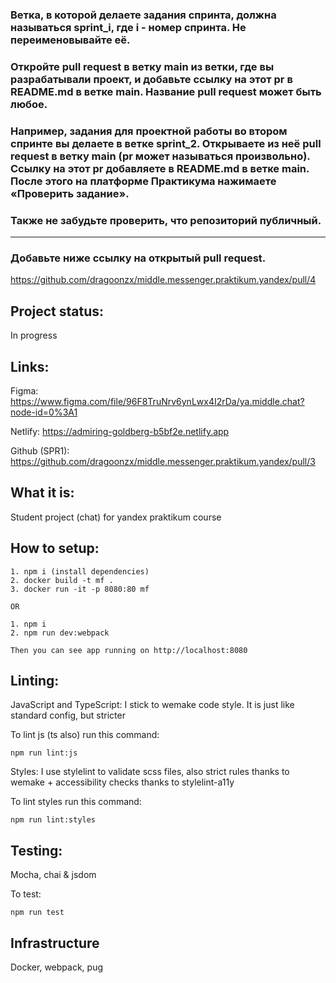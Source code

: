 ### Ветка, в которой делаете задания спринта, должна называться sprint_i, где i - номер спринта. Не переименовывайте её.

### Откройте pull request в ветку main из ветки, где вы разрабатывали проект, и добавьте ссылку на этот pr в README.md в ветке main. Название pull request может быть любое.

### Например, задания для проектной работы во втором спринте вы делаете в ветке sprint_2. Открываете из неё pull request в ветку main (pr может называться произвольно). Ссылку на этот pr добавляете в README.md в ветке main. После этого на платформе Практикума нажимаете «Проверить задание».

### Также не забудьте проверить, что репозиторий публичный.
---

### Добавьте ниже ссылку на открытый pull request.
https://github.com/dragoonzx/middle.messenger.praktikum.yandex/pull/4

## Project status:
In progress

## Links:
Figma: https://www.figma.com/file/96F8TruNrv6ynLwx4I2rDa/ya.middle.chat?node-id=0%3A1

Netlify: https://admiring-goldberg-b5bf2e.netlify.app

Github (SPR1): https://github.com/dragoonzx/middle.messenger.praktikum.yandex/pull/3

## What it is:
Student project (chat) for yandex praktikum course

## How to setup:
```
1. npm i (install dependencies)
2. docker build -t mf .
3. docker run -it -p 8080:80 mf

OR

1. npm i
2. npm run dev:webpack

Then you can see app running on http://localhost:8080
```

## Linting:
JavaScript and TypeScript:
I stick to wemake code style. It is just like standard config, but stricter

To lint js (ts also) run this command:
```
npm run lint:js
```

Styles:
I use stylelint to validate scss files, also strict rules thanks to wemake + accessibility checks thanks to stylelint-a11y

To lint styles run this command:
```
npm run lint:styles
```

## Testing:
Mocha, chai & jsdom

To test:
```
npm run test
```

## Infrastructure
Docker, webpack, pug
